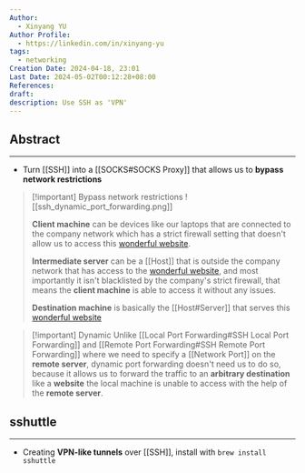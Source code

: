 ```yaml
---
Author:
  - Xinyang YU
Author Profile:
  - https://linkedin.com/in/xinyang-yu
tags:
  - networking
Creation Date: 2024-04-18, 23:01
Last Date: 2024-05-02T00:12:28+08:00
References: 
draft: 
description: Use SSH as 'VPN'
---
```

## Abstract
---
- Turn [[SSH]] into a [[SOCKS#SOCKS Proxy]] that allows us to **bypass network restrictions**


 
>[!important] Bypass network restrictions
> ![[ssh_dynamic_port_forwarding.png]]
> 
> **Client machine** can be devices like our laptops that are connected to the company network which has a strict firewall setting that doesn't allow us to access this [wonderful website](https://notes.yxy.ninja).
> 
> **Intermediate server** can be a [[Host]] that is outside the company network that has access to the [wonderful website](https://notes.yxy.ninja), and most importantly it isn't blacklisted by the company's strict firewall, that means the **client machine** is able to access it without any issues.
> 
> **Destination machine** is basically the [[Host#Server]] that serves this [wonderful website](https://notes.yxy.ninja)

>[!important] Dynamic
> Unlike [[Local Port Forwarding#SSH Local Port Forwarding]] and [[Remote Port Forwarding#SSH Remote Port Forwarding]] where we need to specify a [[Network Port]] on the **remote server**, dynamic port forwarding doesn't need us to do so, because it allows us to forward the traffic to an **arbitrary destination** like a **website** the local machine is unable to access with the help of the **remote server**.
## sshuttle
---
- Creating **VPN-like tunnels** over [[SSH]], install with `brew install sshuttle`

